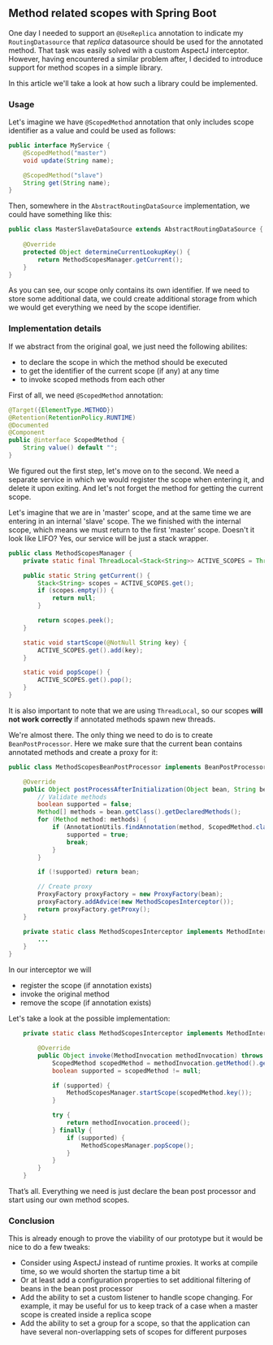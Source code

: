 ## Method related scopes with Spring Boot

One day I needed to support an `@UseReplica` annotation to indicate my `RoutingDatasource` that _replica_ datasource should be used for the annotated method.
That task was easily solved with a custom AspectJ interceptor. 
However, having encountered a similar problem after, I decided to introduce support for method scopes in a simple library.

In this article we'll take a look at how such a library could be implemented.

### Usage
Let's imagine we have `@ScopedMethod` annotation that only includes scope identifier as a value and could be used as follows:
```java
public interface MyService {
    @ScopedMethod("master")
    void update(String name);

    @ScopedMethod("slave")
    String get(String name);
}
```

Then, somewhere in the `AbstractRoutingDataSource` implementation, we could have something like this:
```java
public class MasterSlaveDataSource extends AbstractRoutingDataSource {
            
    @Override
    protected Object determineCurrentLookupKey() {
        return MethodScopesManager.getCurrent();
    }
}
```

As you can see, our scope only contains its own identifier. If we need to store some additional data, we could create additional storage from which we would get everything we need by the scope identifier.

### Implementation details

If we abstract from the original goal, we just need the following abilites:
* to declare the scope in which the method should be executed
* to get the identifier of the current scope (if any) at any time
* to invoke scoped methods from each other

First of all, we need `@ScopedMethod` annotation:
```java
@Target({ElementType.METHOD})
@Retention(RetentionPolicy.RUNTIME)
@Documented
@Component
public @interface ScopedMethod {
    String value() default "";
}
```

We figured out the first step, let's move on to the second. We need a separate service in which we would register the scope when entering it, and delete it upon exiting. And let's not forget the method for getting the current scope.

Let's imagine that we are in 'master' scope, and at the same time we are entering in an internal 'slave' scope. The we finished with the internal scope, which means we must return to the first 'master' scope. Doesn't it look like LIFO? 
Yes, our service will be just a stack wrapper. 

```java
public class MethodScopesManager {
    private static final ThreadLocal<Stack<String>> ACTIVE_SCOPES = ThreadLocal.withInitial(Stack::new);

    public static String getCurrent() {
        Stack<String> scopes = ACTIVE_SCOPES.get();
        if (scopes.empty()) {
            return null;
        }

        return scopes.peek();
    }

    static void startScope(@NotNull String key) {
        ACTIVE_SCOPES.get().add(key);
    }

    static void popScope() {
        ACTIVE_SCOPES.get().pop();
    }
}
```

It is also important to note that we are using `ThreadLocal`, so our scopes **will not work correctly** if annotated methods spawn new threads.

We're almost there. The only thing we need to do is to create `BeanPostProcessor`. Here we make sure that the current bean contains annotated methods and create a proxy for it:

```java
public class MethodScopesBeanPostProcessor implements BeanPostProcessor {

    @Override
    public Object postProcessAfterInitialization(Object bean, String beanName) throws BeansException {
        // Validate methods
        boolean supported = false;
        Method[] methods = bean.getClass().getDeclaredMethods();
        for (Method method: methods) {
            if (AnnotationUtils.findAnnotation(method, ScopedMethod.class) != null) {
                supported = true;
                break;
            }
        }

        if (!supported) return bean;

        // Create proxy
        ProxyFactory proxyFactory = new ProxyFactory(bean);
        proxyFactory.addAdvice(new MethodScopesInterceptor());
        return proxyFactory.getProxy();
    }

    private static class MethodScopesInterceptor implements MethodInterceptor {
        ...
    }
}
```

In our interceptor we will
* register the scope (if annotation exists)
* invoke the original method
* remove the scope (if annotation exists)

Let's take a look at the possible implementation:
```java
    private static class MethodScopesInterceptor implements MethodInterceptor {

        @Override
        public Object invoke(MethodInvocation methodInvocation) throws Throwable {
            ScopedMethod scopedMethod = methodInvocation.getMethod().getAnnotation(ScopedMethod.class);
            boolean supported = scopedMethod != null;

            if (supported) {
                MethodScopesManager.startScope(scopedMethod.key());
            }

            try {
                return methodInvocation.proceed();
            } finally {
                if (supported) {
                    MethodScopesManager.popScope();
                }
            }
        }
    }
```

That’s all. Everything we need is just declare the bean post processor and start using our own method scopes.

### Conclusion
This is already enough to prove the viability of our prototype but it would be nice to do a few tweaks:
* Consider using AspectJ instead of runtime proxies. It works at compile time, so we would shorten the startup time a bit
* Or at least add a configuration properties to set additional filtering of beans in the bean post processor
* Add the ability to set a custom listener to handle scope changing. For example, it may be useful for us to keep track of a case when a master scope is created inside a replica scope
* Add the ability to set a group for a scope, so that the application can have several non-overlapping sets of scopes for different purposes
